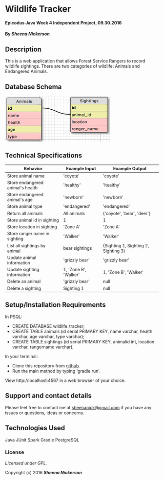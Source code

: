 # Wildlife Tracker

#### Epicodus Java Week 4 Independent Project, 09.30.2016

#### By _**Sheena Nickerson**_

## Description

This is a web application that allows Forest Service Rangers to record wildlife sightings. There are two categories of wildlife: Animals and Endangered Animals.

## Database Schema

![database diagram](database.png)

## Technical Specifications

| Behavior                         | Example Input          | Example Output                       |
|----------------------------------|------------------------|--------------------------------------|
| Store animal name                | 'coyote'               | 'coyote'                             |
| Store endangered animal's health | 'healthy'              | 'healthy'                            |
| Store endangered animal's age    | 'newborn'              | 'newborn'                            |
| Store animal type                | 'endangered'           | 'endangered'                         |
| Return all animals               | All animals            | {'coyote', 'bear', 'deer'}           |
| Store animal id in sighting      | 1                      | 1                                    |
| Store location in sighting       | 'Zone A'               | 'Zone A'                             |
| Store ranger name in sighting    | 'Walker'               | 'Walker'                             |
| List all sightings by animal     | bear sightings         | {Sighting 1, Sighting 2, Sighting 3} |
| Update animal information        | 'grizzly bear'         | 'grizzly bear'                       |
| Update sighting information      | 1, 'Zone B', 'Walker'  | 1, 'Zone B', 'Walker'                |
| Delete an animal                 | 'grizzly bear'         | null                                 |
| Delete a sighting                | Sighting 1             | null                                 |

## Setup/Installation Requirements

In PSQL:
* CREATE DATABASE wildlife_tracker;
* CREATE TABLE animals (id serial PRIMARY KEY, name varchar, health varchar, age varchar, type varchar);
* CREATE TABLE sightings (id serial PRIMARY KEY, animalid int, location varchar, rangername varchar);

In your terminal:
* Clone this repository from [github](https://github.com/sheenanick/java-wildlife).
* Run the main method by typing 'gradle run'.

View http://localhost:4567 in a web browser of your choice.

## Support and contact details

Please feel free to contact me at sheenanick@gmail.com if you have any issues or questions, ideas or concerns.

## Technologies Used

Java
JUnit
Spark
Gradle
PostgreSQL

### License

*Licensed under GPL.*

Copyright (c) 2016 **_Sheena Nickerson_**
